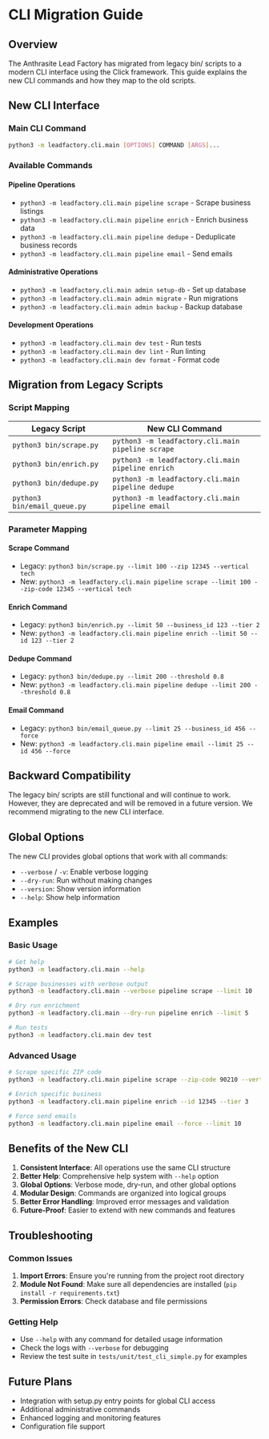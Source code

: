 # CLI Migration Guide

## Overview

The Anthrasite Lead Factory has migrated from legacy bin/ scripts to a modern CLI interface using the Click framework. This guide explains the new CLI commands and how they map to the old scripts.

## New CLI Interface

### Main CLI Command
```bash
python3 -m leadfactory.cli.main [OPTIONS] COMMAND [ARGS]...
```

### Available Commands

#### Pipeline Operations
- `python3 -m leadfactory.cli.main pipeline scrape` - Scrape business listings
- `python3 -m leadfactory.cli.main pipeline enrich` - Enrich business data
- `python3 -m leadfactory.cli.main pipeline dedupe` - Deduplicate business records
- `python3 -m leadfactory.cli.main pipeline email` - Send emails

#### Administrative Operations
- `python3 -m leadfactory.cli.main admin setup-db` - Set up database
- `python3 -m leadfactory.cli.main admin migrate` - Run migrations
- `python3 -m leadfactory.cli.main admin backup` - Backup database

#### Development Operations
- `python3 -m leadfactory.cli.main dev test` - Run tests
- `python3 -m leadfactory.cli.main dev lint` - Run linting
- `python3 -m leadfactory.cli.main dev format` - Format code

## Migration from Legacy Scripts

### Script Mapping

| Legacy Script | New CLI Command |
|---------------|-----------------|
| `python3 bin/scrape.py` | `python3 -m leadfactory.cli.main pipeline scrape` |
| `python3 bin/enrich.py` | `python3 -m leadfactory.cli.main pipeline enrich` |
| `python3 bin/dedupe.py` | `python3 -m leadfactory.cli.main pipeline dedupe` |
| `python3 bin/email_queue.py` | `python3 -m leadfactory.cli.main pipeline email` |

### Parameter Mapping

#### Scrape Command
- Legacy: `python3 bin/scrape.py --limit 100 --zip 12345 --vertical tech`
- New: `python3 -m leadfactory.cli.main pipeline scrape --limit 100 --zip-code 12345 --vertical tech`

#### Enrich Command
- Legacy: `python3 bin/enrich.py --limit 50 --business_id 123 --tier 2`
- New: `python3 -m leadfactory.cli.main pipeline enrich --limit 50 --id 123 --tier 2`

#### Dedupe Command
- Legacy: `python3 bin/dedupe.py --limit 200 --threshold 0.8`
- New: `python3 -m leadfactory.cli.main pipeline dedupe --limit 200 --threshold 0.8`

#### Email Command
- Legacy: `python3 bin/email_queue.py --limit 25 --business_id 456 --force`
- New: `python3 -m leadfactory.cli.main pipeline email --limit 25 --id 456 --force`

## Backward Compatibility

The legacy bin/ scripts are still functional and will continue to work. However, they are deprecated and will be removed in a future version. We recommend migrating to the new CLI interface.

## Global Options

The new CLI provides global options that work with all commands:

- `--verbose` / `-v`: Enable verbose logging
- `--dry-run`: Run without making changes
- `--version`: Show version information
- `--help`: Show help information

## Examples

### Basic Usage
```bash
# Get help
python3 -m leadfactory.cli.main --help

# Scrape businesses with verbose output
python3 -m leadfactory.cli.main --verbose pipeline scrape --limit 10

# Dry run enrichment
python3 -m leadfactory.cli.main --dry-run pipeline enrich --limit 5

# Run tests
python3 -m leadfactory.cli.main dev test
```

### Advanced Usage
```bash
# Scrape specific ZIP code
python3 -m leadfactory.cli.main pipeline scrape --zip-code 90210 --vertical restaurants

# Enrich specific business
python3 -m leadfactory.cli.main pipeline enrich --id 12345 --tier 3

# Force send emails
python3 -m leadfactory.cli.main pipeline email --force --limit 10
```

## Benefits of the New CLI

1. **Consistent Interface**: All operations use the same CLI structure
2. **Better Help**: Comprehensive help system with `--help` option
3. **Global Options**: Verbose mode, dry-run, and other global options
4. **Modular Design**: Commands are organized into logical groups
5. **Better Error Handling**: Improved error messages and validation
6. **Future-Proof**: Easier to extend with new commands and features

## Troubleshooting

### Common Issues

1. **Import Errors**: Ensure you're running from the project root directory
2. **Module Not Found**: Make sure all dependencies are installed (`pip install -r requirements.txt`)
3. **Permission Errors**: Check database and file permissions

### Getting Help

- Use `--help` with any command for detailed usage information
- Check the logs with `--verbose` for debugging
- Review the test suite in `tests/unit/test_cli_simple.py` for examples

## Future Plans

- Integration with setup.py entry points for global CLI access
- Additional administrative commands
- Enhanced logging and monitoring features
- Configuration file support
